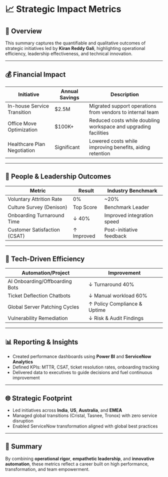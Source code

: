 # 📈 Strategic Impact Metrics

## 🧭 Overview

This summary captures the quantifiable and qualitative outcomes of strategic initiatives led by **Kiran Reddy Gali**, highlighting operational efficiency, leadership effectiveness, and technical innovation.

---

## 💰 Financial Impact

| Initiative                           | Annual Savings | Description |
|-------------------------------------|----------------|-------------|
| In-house Service Transition         | $2.5M          | Migrated support operations from vendors to internal team |
| Office Move Optimization            | $100K+         | Reduced costs while doubling workspace and upgrading facilities |
| Healthcare Plan Negotiation         | Significant    | Lowered costs while improving benefits, aiding retention |

---

## 👥 People & Leadership Outcomes

| Metric                         | Result         | Industry Benchmark |
|-------------------------------|----------------|---------------------|
| Voluntary Attrition Rate      | 0%             | ~20%                |
| Culture Survey (Denison)      | Top Score      | Benchmark Leader    |
| Onboarding Turnaround Time    | ↓ 40%          | Improved integration speed |
| Customer Satisfaction (CSAT)  | ↑ Improved     | Post-initiative feedback |

---

## 🔧 Tech-Driven Efficiency

| Automation/Project                 | Improvement        |
|-----------------------------------|--------------------|
| AI Onboarding/Offboarding Bots    | ↓ Turnaround 40%   |
| Ticket Deflection Chatbots        | ↓ Manual workload 60% |
| Global Server Patching Cycles     | ↑ Policy Compliance & Uptime |
| Vulnerability Remediation         | ↓ Risk & Audit Findings |

---

## 📊 Reporting & Insights

- Created performance dashboards using **Power BI** and **ServiceNow Analytics**
- Defined KPIs: MTTR, CSAT, ticket resolution rates, onboarding tracking
- Delivered data to executives to guide decisions and fuel continuous improvement

---

## 🌐 Strategic Footprint

- Led initiatives across **India**, **US**, **Australia**, and **EMEA**
- Managed global transitions (Cristal, Tasnee, Tronox) with zero service disruption
- Enabled ServiceNow transformation aligned with global best practices

---

## 🧠 Summary

By combining **operational rigor**, **empathetic leadership**, and **innovative automation**, these metrics reflect a career built on high performance, transformation, and team empowerment.

